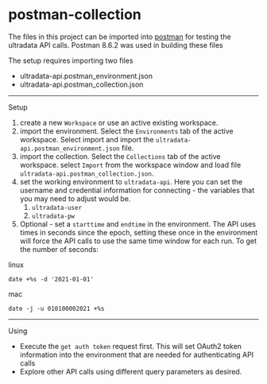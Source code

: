 # postman-collection

The files in this project can be imported into [postman](https://www.postman.com/) for testing the ultradata API calls. Postman 8.6.2 was used in building these files

The setup requires importing two files

* ultradata-api.postman_environment.json
* ultradata-api.postman_collection.json

---

Setup

1. create a new `Workspace` or use an active existing workspace.
2. import the environment.  Select the `Environments` tab of the active workspace. Select import and import the `ultradata-api.postman_environment.json` file.
3. import the collection. Select the `Collections` tab of the active workspace. select `Import` from the workspace window and load file `ultradata-api.postman_collection.json`.
4. set the working environment to `ultradata-api`. Here you can set the username and credential information for connecting - the variables that you may need to adjust would be.
    1. `ultradata-user`
    2. `ultradata-pw`
5. Optional - set a `starttime` and `endtime` in the environment.  The API uses times in seconds since the epoch, setting these once in the environment will force the API calls to use the same time window for each run.  To get the number of seconds:

linux

```
date +%s -d '2021-01-01'
```

mac

```
date -j -u 010100002021 +%s
```

----

Using

* Execute the `get auth token` request first.  This will set OAuth2 token information into the environment that are needed for authenticating API calls
* Explore other API calls using different query parameters as desired.
